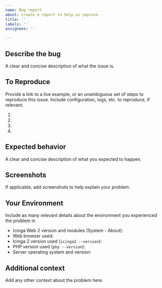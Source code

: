 ```yaml
---
name: Bug report
about: Create a report to help us improve
title: ''
labels: ''
assignees: ''

---
```


## Describe the bug
A clear and concise description of what the issue is.

## To Reproduce
Provide a link to a live example, or an unambiguous set of steps to reproduce this issue. Include configuration, logs, etc. to reproduce, if relevant.

1.
2.
3.
4.

## Expected behavior
A clear and concise description of what you expected to happen.

## Screenshots
If applicable, add screenshots to help explain your problem.

## Your Environment
Include as many relevant details about the environment you experienced the problem in

* Icinga Web 2 version and modules (System - About):
* Web browser used:
* Icinga 2 version used (`icinga2 --version`):
* PHP version used (`php --version`):
* Server operating system and version:

## Additional context
Add any other context about the problem here.
